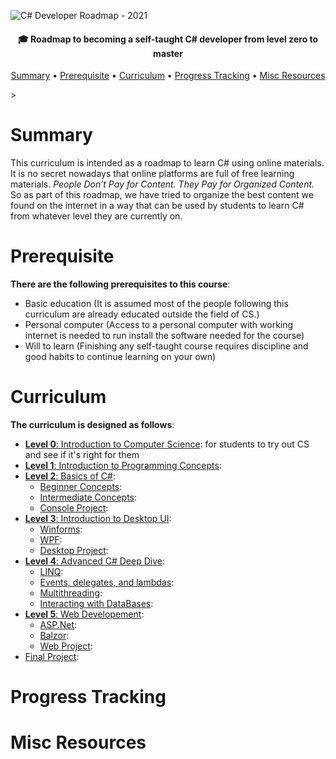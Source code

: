 ![C# Developer Roadmap - 2021](https://github.com/Rsverma/Learn-CSharp/blob/main/img/Banner.png)

<h4 align="center">🎓 Roadmap to becoming a self-taught C# developer from level zero to master</h4>

<p align="center">
  <a href="#summary">Summary</a> •
  <a href="#prerequisite">Prerequisite</a> •
  <a href="#curriculum">Curriculum</a> •
  <a href="#progress-tracking">Progress Tracking</a> •
  <a href="#misc-resources">Misc Resources</a>
</p>
> 

# Summary

This curriculum is intended as a roadmap to learn C# using online materials.
It is no secret nowadays that online platforms are full of free learning materials.
*People Don’t Pay for Content. They Pay for Organized Content.*
So as part of this roadmap, we have tried to organize the best content we found on the internet in a way that can be used by students to learn C# from whatever level they are currently on.


# Prerequisite

**There are the following prerequisites to this course**:
 - Basic education (It is assumed most of the people following this curriculum are already educated outside the field of CS.)
 - Personal computer (Access to a personal computer with working internet is needed to run install the software needed for the course)
 - Will to learn (Finishing any self-taught course requires discipline and good habits to continue learning on your own)

# Curriculum

**The curriculum is designed as follows**:
- [**Level 0**: Introduction to Computer Science](#introduction-to-computer-science): for students to try out CS and see if it's right for them
- [**Level 1**: Introduction to Programming Concepts](#introduction-to-programming-concepts): 
- [**Level 2**: Basics of C#](#basics-of-c#): 
  - [Beginner Concepts](#beginner-concepts): 
  - [Intermediate Concepts](#intermediate-concepts): 
  - [Console Project](#console-project): 
- [**Level 3**: Introduction to Desktop UI](#introduction-to-desktop-ui): 
  - [Winforms](#winforms): 
  - [WPF](#windows-presentation-framework): 
  - [Desktop Project](#desktop-project): 
- [**Level 4**: Advanced C# Deep Dive](#advanced-c#-deep-dive): 
  - [LINQ](#linq): 
  - [Events, delegates, and lambdas](#events,-delegates,-and-lambdas): 
  - [Multithreading](#multithreading): 
  - [Interacting with DataBases](#interacting-with-databases): 
- [**Level 5**: Web Developement](#web-development): 
  - [ASP.Net](#asp.net): 
  - [Balzor](#blazor): 
  - [Web Project](#web-project): 
- [Final Project](#final-project): 

# Progress Tracking

# Misc Resources
